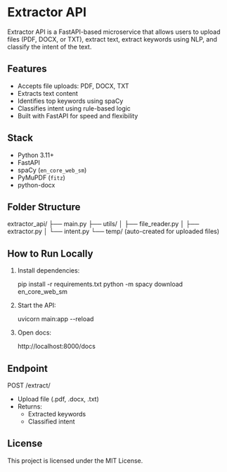 # Extractor API

Extractor API is a FastAPI-based microservice that allows users to upload files (PDF, DOCX, or TXT), extract text, extract keywords using NLP, and classify the intent of the text.

## Features

- Accepts file uploads: PDF, DOCX, TXT
- Extracts text content
- Identifies top keywords using spaCy
- Classifies intent using rule-based logic
- Built with FastAPI for speed and flexibility

## Stack

- Python 3.11+
- FastAPI
- spaCy (`en_core_web_sm`)
- PyMuPDF (`fitz`)
- python-docx

## Folder Structure

extractor_api/
├── main.py
├── utils/
│   ├── file_reader.py
│   ├── extractor.py
│   └── intent.py
└── temp/ (auto-created for uploaded files)

## How to Run Locally

1. Install dependencies:

    pip install -r requirements.txt
    python -m spacy download en_core_web_sm

2. Start the API:

    uvicorn main:app --reload

3. Open docs:

    http://localhost:8000/docs

## Endpoint

POST /extract/

- Upload file (.pdf, .docx, .txt)
- Returns:
  - Extracted keywords
  - Classified intent

## License

This project is licensed under the MIT License.
